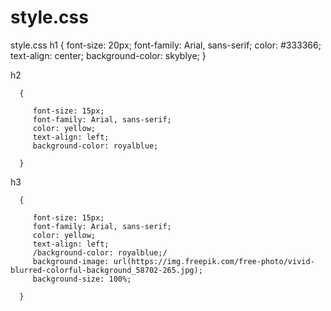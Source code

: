 # style.css
style.css
h1
      {
         font-size: 20px;
         font-family: Arial, sans-serif;
         color: #333366;
         text-align: center;
         background-color: skyblye;
      }

h2

      {

         font-size: 15px;
         font-family: Arial, sans-serif;
         color: yellow;
         text-align: left;
         background-color: royalblue;

      }

h3


      {

         font-size: 15px;
         font-family: Arial, sans-serif;
         color: yellow;
         text-align: left;
         /background-color: royalblue;/
         background-image: url(https://img.freepik.com/free-photo/vivid-blurred-colorful-background_58702-265.jpg);
         background-size: 100%;

      }
